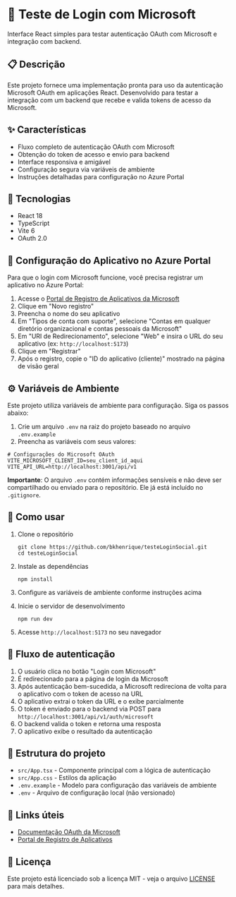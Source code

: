 # 🔐 Teste de Login com Microsoft

Interface React simples para testar autenticação OAuth com Microsoft e integração com backend.

## 📋 Descrição

Este projeto fornece uma implementação pronta para uso da autenticação Microsoft OAuth em aplicações React. Desenvolvido para testar a integração com um backend que recebe e valida tokens de acesso da Microsoft.

## ✨ Características

- Fluxo completo de autenticação OAuth com Microsoft
- Obtenção do token de acesso e envio para backend
- Interface responsiva e amigável
- Configuração segura via variáveis de ambiente
- Instruções detalhadas para configuração no Azure Portal

## 🚀 Tecnologias

- React 18
- TypeScript
- Vite 6
- OAuth 2.0

## 🔧 Configuração do Aplicativo no Azure Portal

Para que o login com Microsoft funcione, você precisa registrar um aplicativo no Azure Portal:

1. Acesse o [Portal de Registro de Aplicativos da Microsoft](https://portal.azure.com/#blade/Microsoft_AAD_RegisteredApps/ApplicationsListBlade)
2. Clique em "Novo registro"
3. Preencha o nome do seu aplicativo
4. Em "Tipos de conta com suporte", selecione "Contas em qualquer diretório organizacional e contas pessoais da Microsoft"
5. Em "URI de Redirecionamento", selecione "Web" e insira o URL do seu aplicativo (ex: `http://localhost:5173`)
6. Clique em "Registrar"
7. Após o registro, copie o "ID do aplicativo (cliente)" mostrado na página de visão geral

## ⚙️ Variáveis de Ambiente

Este projeto utiliza variáveis de ambiente para configuração. Siga os passos abaixo:

1. Crie um arquivo `.env` na raiz do projeto baseado no arquivo `.env.example`
2. Preencha as variáveis com seus valores:

```
# Configurações do Microsoft OAuth
VITE_MICROSOFT_CLIENT_ID=seu_client_id_aqui
VITE_API_URL=http://localhost:3001/api/v1
```

**Importante**: O arquivo `.env` contém informações sensíveis e não deve ser compartilhado ou enviado para o repositório. Ele já está incluído no `.gitignore`.

## 🚀 Como usar

1. Clone o repositório
   ```
   git clone https://github.com/bkhenrique/testeLoginSocial.git
   cd testeLoginSocial
   ```

2. Instale as dependências
   ```
   npm install
   ```

3. Configure as variáveis de ambiente conforme instruções acima

4. Inicie o servidor de desenvolvimento
   ```
   npm run dev
   ```

5. Acesse `http://localhost:5173` no seu navegador

## 🔄 Fluxo de autenticação

1. O usuário clica no botão "Login com Microsoft"
2. É redirecionado para a página de login da Microsoft
3. Após autenticação bem-sucedida, a Microsoft redireciona de volta para o aplicativo com o token de acesso na URL
4. O aplicativo extrai o token da URL e o exibe parcialmente
5. O token é enviado para o backend via POST para `http://localhost:3001/api/v1/auth/microsoft`
6. O backend valida o token e retorna uma resposta
7. O aplicativo exibe o resultado da autenticação

## 📁 Estrutura do projeto

- `src/App.tsx` - Componente principal com a lógica de autenticação
- `src/App.css` - Estilos da aplicação
- `.env.example` - Modelo para configuração das variáveis de ambiente
- `.env` - Arquivo de configuração local (não versionado)

## 🔗 Links úteis

- [Documentação OAuth da Microsoft](https://docs.microsoft.com/pt-br/azure/active-directory/develop/v2-oauth2-auth-code-flow)
- [Portal de Registro de Aplicativos](https://portal.azure.com/#blade/Microsoft_AAD_RegisteredApps/ApplicationsListBlade)

## 📝 Licença

Este projeto está licenciado sob a licença MIT - veja o arquivo [LICENSE](LICENSE) para mais detalhes.
